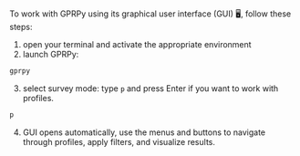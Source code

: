 To work with GPRPy using its graphical user interface (GUI) 🖥️, follow these steps:

1. open your terminal and activate the appropriate environment
2. launch GPRPy:
```bash
gprpy
```
3. select survey mode:
type `p` and press Enter if you want to work with profiles.
```bash
p
```
4. GUI opens automatically, use the menus and buttons to navigate through profiles, apply filters, and visualize results.
